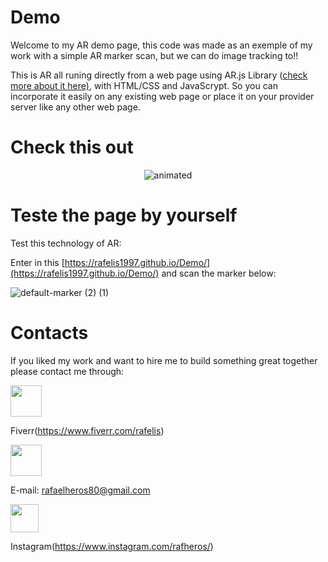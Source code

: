 # Demo
Welcome to my AR demo page, this code was made as an exemple of my work with a simple AR marker scan, but we can do image tracking to!!

This is AR all runing directly from a web page using AR.js Library ([check more about it here)](https://ar-js-org.github.io/AR.js-Docs/), with HTML/CSS and JavaScrypt. So you can incorporate it easily on any existing web page 
or place it on your provider server like any other web page.

# Check this out

<p align="center">
  <img src="https://user-images.githubusercontent.com/60658855/168090946-7eded517-bcfd-4313-835a-43b9480174a2.gif" alt="animated" />
</p>

# Teste the page by yourself


Test this technology of AR: 

Enter in this [https://rafelis1997.github.io/Demo/](https://rafelis1997.github.io/Demo/) and scan the marker below:


![default-marker (2) (1)](https://user-images.githubusercontent.com/60658855/168088722-cd696320-a341-4326-9ddd-6ca779d629d5.png)


# Contacts

If you liked my work and want to hire me to build something great together please contact me through:

<p align="left">
  <img src="https://user-images.githubusercontent.com/60658855/168095639-bd56f55c-b60b-4abf-9987-5d60da1384a3.png" width="50" hight="50">
</p>

Fiverr(https://www.fiverr.com/rafelis)

<p align="left" align-text="center">
  <img src="https://cdn-icons-png.flaticon.com/512/331/331389.png" width="50" hight="50">
</p>

E-mail: rafaelheros80@gmail.com

<p align="left">
  <img src="https://feronconi.com.br/wp-content/uploads/2019/07/instagram-new-2016-logo-4773FE3F99-seeklogo.com_.png" width="45" hight="45">
</p>

Instagram(https://www.instagram.com/rafheros/)


